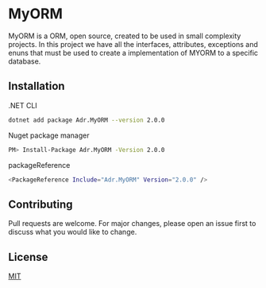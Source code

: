 # MyORM

MyORM is a ORM, open source, created to be used in small complexity projects.
In this project we have all the interfaces, attributes, exceptions and enuns that must be used to create a implementation of MYORM to a specific database.


## Installation

.NET CLI

```bash
dotnet add package Adr.MyORM --version 2.0.0
```

Nuget package manager

```bash
PM> Install-Package Adr.MyORM -Version 2.0.0
```

packageReference

```bash
<PackageReference Include="Adr.MyORM" Version="2.0.0" />
```

## Contributing
Pull requests are welcome. For major changes, please open an issue first to discuss what you would like to change.

## License
[MIT](https://choosealicense.com/licenses/mit/)
